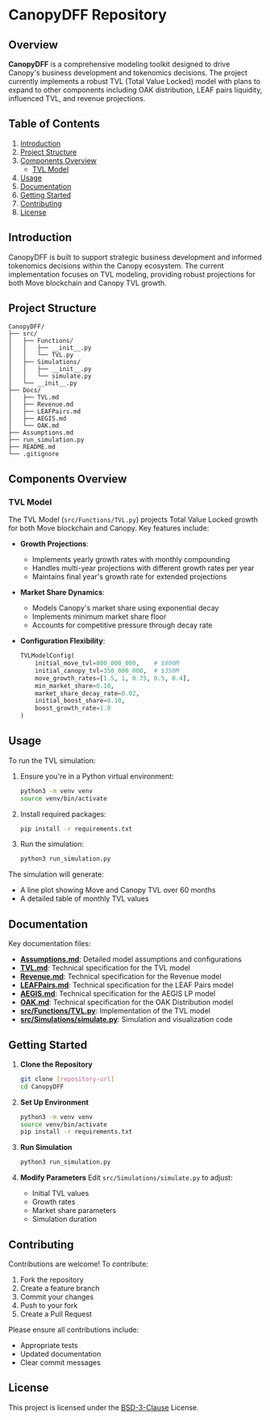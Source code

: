 # CanopyDFF Repository

## Overview

**CanopyDFF** is a comprehensive modeling toolkit designed to drive Canopy's business development and tokenomics decisions. The project currently implements a robust TVL (Total Value Locked) model with plans to expand to other components including OAK distribution, LEAF pairs liquidity, influenced TVL, and revenue projections.

## Table of Contents

1. [Introduction](#introduction)
2. [Project Structure](#project-structure)
3. [Components Overview](#components-overview)
   - [TVL Model](#tvl-model)
4. [Usage](#usage)
5. [Documentation](#documentation)
6. [Getting Started](#getting-started)
7. [Contributing](#contributing)
8. [License](#license)

## Introduction

CanopyDFF is built to support strategic business development and informed tokenomics decisions within the Canopy ecosystem. The current implementation focuses on TVL modeling, providing robust projections for both Move blockchain and Canopy TVL growth.

## Project Structure

```plaintext
CanopyDFF/
├── src/
│   ├── Functions/
│   │   ├── __init__.py
│   │   └── TVL.py
│   ├── Simulations/
│   │   ├── __init__.py
│   │   └── simulate.py
│   └── __init__.py
├── Docs/
│   ├── TVL.md
│   ├── Revenue.md
│   ├── LEAFPairs.md
│   ├── AEGIS.md
│   └── OAK.md
├── Assumptions.md
├── run_simulation.py
├── README.md
└── .gitignore
```

## Components Overview

### TVL Model

The TVL Model (`src/Functions/TVL.py`) projects Total Value Locked growth for both Move blockchain and Canopy. Key features include:

- **Growth Projections**:
  - Implements yearly growth rates with monthly compounding
  - Handles multi-year projections with different growth rates per year
  - Maintains final year's growth rate for extended projections

- **Market Share Dynamics**:
  - Models Canopy's market share using exponential decay
  - Implements minimum market share floor
  - Accounts for competitive pressure through decay rate

- **Configuration Flexibility**:

    ```python
    TVLModelConfig(
        initial_move_tvl=800_000_000,    # $800M
        initial_canopy_tvl=350_000_000,  # $350M
        move_growth_rates=[1.5, 1, 0.75, 0.5, 0.4],
        min_market_share=0.10,
        market_share_decay_rate=0.02,
        initial_boost_share=0.10,
        boost_growth_rate=1.0
    )
    ```

## Usage

To run the TVL simulation:

1. Ensure you're in a Python virtual environment:

    ```bash
    python3 -m venv venv
    source venv/bin/activate
    ```

2. Install required packages:

    ```bash
    pip install -r requirements.txt
    ```

3. Run the simulation:

    ```bash
    python3 run_simulation.py
    ```

The simulation will generate:

- A line plot showing Move and Canopy TVL over 60 months
- A detailed table of monthly TVL values

## Documentation

Key documentation files:

- **[Assumptions.md](./Assumptions.md)**: Detailed model assumptions and configurations
- **[TVL.md](./Docs/TVL.md)**: Technical specification for the TVL model
- **[Revenue.md](./Docs/Revenue.md)**: Technical specification for the Revenue model
- **[LEAFPairs.md](./Docs/LEAFPairs.md)**: Technical specification for the LEAF Pairs model
- **[AEGIS.md](./Docs/AEGIS.md)**: Technical specification for the AEGIS LP model
- **[OAK.md](./Docs/OAK.md)**: Technical specification for the OAK Distribution model
- **[src/Functions/TVL.py](./src/Functions/TVL.py)**: Implementation of the TVL model
- **[src/Simulations/simulate.py](./src/Simulations/simulate.py)**: Simulation and visualization code

## Getting Started

1. **Clone the Repository**

    ```bash
    git clone [repository-url]
    cd CanopyDFF
    ```

2. **Set Up Environment**

    ```bash
    python3 -m venv venv
    source venv/bin/activate
    pip install -r requirements.txt
    ```

3. **Run Simulation**

    ```bash
    python3 run_simulation.py
    ```

4. **Modify Parameters**
    Edit `src/Simulations/simulate.py` to adjust:
    - Initial TVL values
    - Growth rates
    - Market share parameters
    - Simulation duration

## Contributing

Contributions are welcome! To contribute:

1. Fork the repository
2. Create a feature branch
3. Commit your changes
4. Push to your fork
5. Create a Pull Request

Please ensure all contributions include:

- Appropriate tests
- Updated documentation
- Clear commit messages

## License

This project is licensed under the [BSD-3-Clause](LICENSE) License.

```
